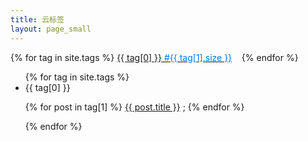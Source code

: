 ```yaml
---
title: 云标签
layout: page_small
---
```


<div id='tag_cloud'>
{% for tag in site.tags %}
<a href="#{{ tag[0] }}" title="{{ tag[0] }}" rel="{{ tag[1].size }}">{{ tag[0] }} <span style="color:#07e"> #{{ tag[1].size }}</span></a>&nbsp;&nbsp;&nbsp;
{% endfor %}
</div>

<ul class="listing">
{% for tag in site.tags %}
  <li class="listing-seperator" id="{{ tag[0] }}">{{ tag[0] }}</li>
  <p class="listing-item">
{% for post in tag[1] %}
  <a href="{{ site.url }}{{ post.url }}" title="{{ post.title }}">{{ post.title }}</a> ; 
{% endfor %}
	</p> 
{% endfor %}
</ul>

<!--script src="/jscss/jquery.tagcloud.js" charset="utf-8"></script> 
<script language="javascript">
$.fn.tagcloud.defaults = {
    size: {start: 1, end: 1, unit: 'em'},
      color: {start: '#f8e0e6', end: '#ff3333'}
};

$(function () {
    $('#tag_cloud a').tagcloud();
});
</script-->
